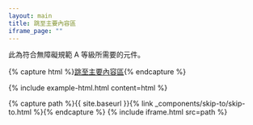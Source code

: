 ```yaml
---
layout: main
title: 跳至主要內容區
iframe_page: ""
---
```


此為符合無障礙規範 A 等級所需要的元件。

{% capture html %}<skip-to><a href="#main" class="skip-to">跳至主要內容區</a></skip-to>{% endcapture %}
<div class="br3 mb4 overflow-hidden">{% include example-html.html content=html %}</div>

{% capture path %}{{ site.baseurl }}{% link _components/skip-to/skip-to.html %}{% endcapture %}
{% include iframe.html src=path %}
